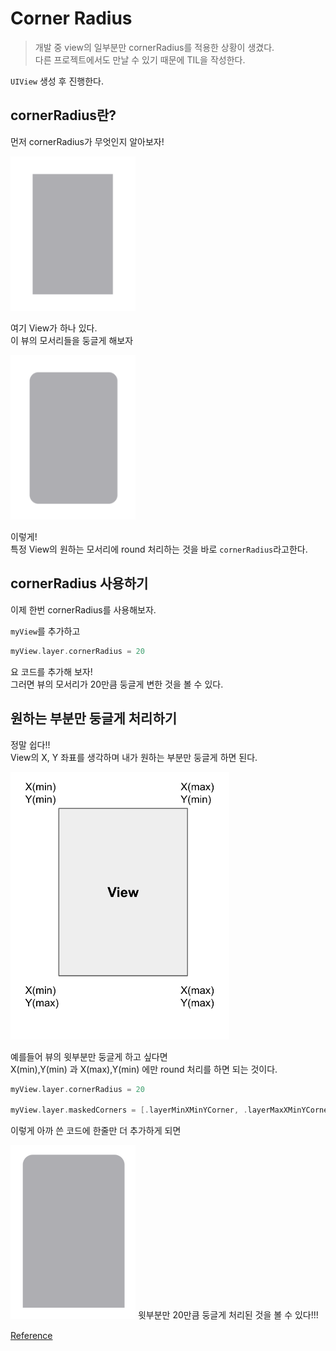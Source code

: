 # Corner Radius
> 개발 중 view의 일부분만 cornerRadius를 적용한 상황이 생겼다.   
다른 프로젝트에서도 만날 수 있기 때문에 TIL을 작성한다.

`UIView` 생성 후 진행한다.


## cornerRadius란?
먼저 cornerRadius가 무엇인지 알아보자!   

<img src= "./images/image1.png" width= "200">   

여기 View가 하나 있다.   
이 뷰의 모서리들을 둥글게 해보자

<img src= "./images/image2.png" width= "200">

이렇게!   
특정 View의 원하는 모서리에 round 처리하는 것을 바로 `cornerRadius`라고한다.


## cornerRadius 사용하기
이제 한번 cornerRadius를 사용해보자.   

`myView`를 추가하고
```swift
myView.layer.cornerRadius = 20
```
요 코드를 추가해 보자!   
그러면 뷰의 모서리가 20만큼 둥글게 변한 것을 볼 수 있다.   


## 원하는 부분만 둥글게 처리하기
정말 쉽다!!   
View의 X, Y 좌표를 생각하며 내가 원하는 부분만 둥글게 하면 된다.   

<img src= "./images/image3.png" width="350"> 

예를들어 뷰의 윗부분만 둥글게 하고 싶다면   
X(min),Y(min) 과 X(max),Y(min) 에만 round 처리를 하면 되는 것이다.


```swift
myView.layer.cornerRadius = 20

myView.layer.maskedCorners = [.layerMinXMinYCorner, .layerMaxXMinYCorner]
```
이렇게 아까 쓴 코드에 한줄만 더 추가하게 되면   

<img src= "./images/image4.png" width="200">   
윗부분만 20만큼 둥글게 처리된 것을 볼 수 있다!!!


[Reference](https://marlboroyw.tistory.com/567)
  






